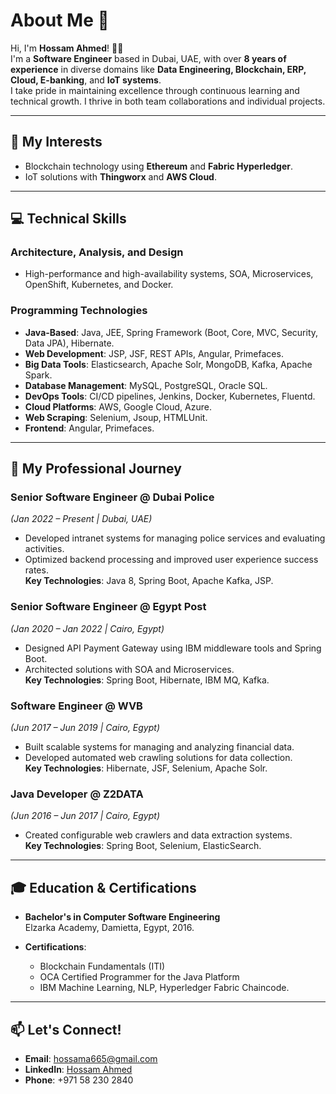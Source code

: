 # About Me 👋

Hi, I'm **Hossam Ahmed**! 👨‍💻  
I'm a **Software Engineer** based in Dubai, UAE, with over **8 years of experience** in diverse domains like **Data Engineering, Blockchain, ERP, Cloud, E-banking**, and **IoT systems**.  
I take pride in maintaining excellence through continuous learning and technical growth. I thrive in both team collaborations and individual projects.

---

## 🌟 My Interests
- Blockchain technology using **Ethereum** and **Fabric Hyperledger**.
- IoT solutions with **Thingworx** and **AWS Cloud**.

---

## 💻 Technical Skills
### **Architecture, Analysis, and Design**
- High-performance and high-availability systems, SOA, Microservices, OpenShift, Kubernetes, and Docker.

### **Programming Technologies**
- **Java-Based**: Java, JEE, Spring Framework (Boot, Core, MVC, Security, Data JPA), Hibernate.
- **Web Development**: JSP, JSF, REST APIs, Angular, Primefaces.
- **Big Data Tools**: Elasticsearch, Apache Solr, MongoDB, Kafka, Apache Spark.
- **Database Management**: MySQL, PostgreSQL, Oracle SQL.
- **DevOps Tools**: CI/CD pipelines, Jenkins, Docker, Kubernetes, Fluentd.
- **Cloud Platforms**: AWS, Google Cloud, Azure.
- **Web Scraping**: Selenium, Jsoup, HTMLUnit.
- **Frontend**: Angular, Primefaces.

---

## 🚀 My Professional Journey
### **Senior Software Engineer @ Dubai Police**  
*(Jan 2022 – Present | Dubai, UAE)*  
- Developed intranet systems for managing police services and evaluating activities.
- Optimized backend processing and improved user experience success rates.  
**Key Technologies**: Java 8, Spring Boot, Apache Kafka, JSP.

### **Senior Software Engineer @ Egypt Post**  
*(Jan 2020 – Jan 2022 | Cairo, Egypt)*  
- Designed API Payment Gateway using IBM middleware tools and Spring Boot.
- Architected solutions with SOA and Microservices.  
**Key Technologies**: Spring Boot, Hibernate, IBM MQ, Kafka.

### **Software Engineer @ WVB**  
*(Jun 2017 – Jun 2019 | Cairo, Egypt)*  
- Built scalable systems for managing and analyzing financial data.  
- Developed automated web crawling solutions for data collection.  
**Key Technologies**: Hibernate, JSF, Selenium, Apache Solr.

### **Java Developer @ Z2DATA**  
*(Jun 2016 – Jun 2017 | Cairo, Egypt)*  
- Created configurable web crawlers and data extraction systems.  
**Key Technologies**: Spring Boot, Selenium, ElasticSearch.

---

## 🎓 Education & Certifications
- **Bachelor's in Computer Software Engineering**  
  Elzarka Academy, Damietta, Egypt, 2016.

- **Certifications**:  
  - Blockchain Fundamentals (ITI)  
  - OCA Certified Programmer for the Java Platform  
  - IBM Machine Learning, NLP, Hyperledger Fabric Chaincode.

---

## 📫 Let's Connect!
- **Email**: [hossama665@gmail.com](mailto:hossama665@gmail.com)  
- **LinkedIn**: [Hossam Ahmed](https://www.linkedin.com/in/hossamjava/)  
- **Phone**: +971 58 230 2840  
